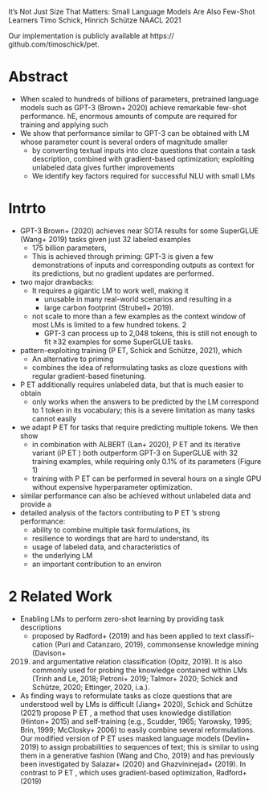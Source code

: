 It’s Not Just Size That Matters: Small Language Models Are Also Few-Shot Learners 
Timo Schick, Hinrich Schütze
NAACL 2021

Our implementation is publicly available at https:// github.com/timoschick/pet.

# Abstract

* When scaled to hundreds of billions of parameters, pretrained language models
  such as GPT-3 (Brown+ 2020) achieve remarkable few-shot performance.
  hE, enormous amounts of compute are required for training and applying such
* We show that performance similar to GPT-3 can be obtained with LM whose
  parameter count is several orders of magnitude smaller
  * by converting textual inputs into cloze questions that contain a task
    description, combined with gradient-based optimization; exploiting
    unlabeled data gives further improvements
  * We identify key factors required for successful NLU with small LMs

# Intrto

* GPT-3 Brown+ (2020) achieves near SOTA results for some SuperGLUE (Wang+
  2019) tasks given just 32 labeled examples
  * 175 billion parameters,
  * This is achieved through priming: GPT-3 is given a few demonstrations of
    inputs and corresponding outputs as context for its predictions, but no
    gradient updates are performed.
* two major drawbacks:
  * It requires a gigantic LM to work well, making it
    * unusable in many real-world scenarios and resulting in a
    * large carbon footprint (Strubell+ 2019).
  * not scale to more than a few examples as the context window of most LMs is
    limited to a few hundred tokens. 2
    * GPT-3 can process up to 2,048 tokens, this is
      still not enough to fit ≥32 examples for some SuperGLUE tasks.
* pattern-exploiting training (P ET, Schick and Schütze, 2021), which
  * An alternative to priming 
  * combines the idea of reformulating tasks as cloze questions with
    regular gradient-based finetuning.
* P ET additionally requires unlabeled data, but that is much easier to obtain
  * only works when the answers to be predicted by the LM correspond to 1 token
    in its vocabulary; this is a severe limitation as many tasks cannot easily
* we adapt P ET for tasks that require predicting multiple tokens. We then show
  * in combination with ALBERT (Lan+ 2020), P ET and its iterative variant (iP
    ET ) both outperform GPT-3 on SuperGLUE with 32 training examples, while
    requiring only 0.1% of its parameters (Figure 1)
  * training with P ET can be performed in several hours on a single GPU
    without expensive hyperparameter optimization.  
* similar performance can also be achieved without unlabeled data and provide a
* detailed analysis of the factors contributing to P ET ’s strong performance:
  * ability to combine multiple task formulations, its 
  * resilience to wordings that are hard to understand, its
  * usage of labeled data, and characteristics of
  * the underlying LM
  * an important contribution to an environ

# 2 Related Work

* Enabling LMs to perform zero-shot learning by providing task descriptions
  * proposed by Radford+ (2019) and has been applied to text classifi-
  cation (Puri and Catanzaro, 2019), commonsense knowledge mining (Davison+
  2019) and argumentative relation classification (Opitz, 2019).  It is also
  commonly used for probing the knowledge contained within LMs (Trinh and Le,
  2018; Petroni+ 2019; Talmor+ 2020; Schick and Schütze, 2020; Ettinger, 2020,
  i.a.).  
* As finding ways to reformulate tasks as cloze questions that are understood
  well by LMs is difficult (Jiang+ 2020), Schick and Schütze (2021) propose P
  ET , a method that uses knowledge distillation (Hinton+ 2015) and
  self-training (e.g., Scudder, 1965; Yarowsky, 1995; Brin, 1999; McClosky+
  2006) to easily combine several reformulations. Our modified version of P
  ET uses masked language models (Devlin+ 2019) to assign probabilities to
  sequences of text; this is similar to using them in a generative fashion
  (Wang and Cho, 2019) and has previously been investigated by Salazar+
  (2020) and Ghazvininejad+ (2019). In contrast to P ET , which uses
  gradient-based optimization, Radford+ (2019) 
